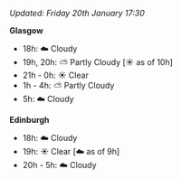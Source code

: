 *Updated: Friday 20th January 17:30*

**Glasgow**

* 18h: :cloud: Cloudy
* 19h, 20h: :partly_sunny: Partly Cloudy [:sunny: as of 10h]
* 21h - 0h: :sunny: Clear
* 1h - 4h: :partly_sunny: Partly Cloudy
* 5h: :cloud: Cloudy

**Edinburgh**

* 18h: :cloud: Cloudy
* 19h: :sunny: Clear [:cloud: as of 9h]
* 20h - 5h: :cloud: Cloudy
